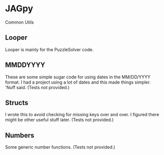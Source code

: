 # JAGpy
Common Utils

## Looper
Looper is mainly for the PuzzleSolver code. 

## MMDDYYYY
These are some simple sugar code for using dates in the MM/DD/YYYY format.
I had a project using a lot of dates and this made things simpler. 'Nuff said. 
(Tests not provided.)

## Structs
I wrote this to avoid checking for missing keys over and over.
I figured there might be other useful stuff later.
(Tests not provided.)

## Numbers
Some generic number functions.
(Tests not provided.)
